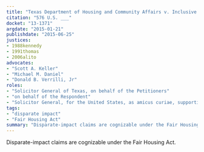 ```yaml
---
title: "Texas Department of Housing and Community Affairs v. Inclusive Communities Project, Inc."
citation: "576 U.S. ___"
docket: "13-1371"
argdate: "2015-01-21"
publishdate: "2015-06-25"
justices:
- 1988kennedy
- 1991thomas
- 2006alito
advocates:
- "Scott A. Keller"
- "Michael M. Daniel"
- "Donald B. Verrilli, Jr"
roles:
- "Solicitor General of Texas, on behalf of the Petitioners"
- "on behalf of the Respondent"
- "Solicitor General, for the United States, as amicus curiae, supporting the Respondent"
tags:
- "disparate impact"
- "Fair Housing Act"
summary: "Disparate-impact claims are cognizable under the Fair Housing Act."
---
```

Disparate-impact claims are cognizable under the Fair Housing Act.
